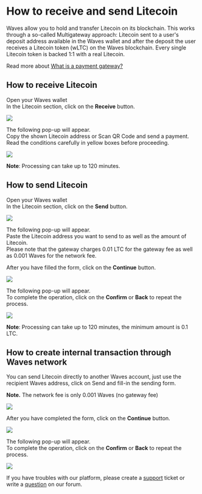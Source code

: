 # How to receive and send Litecoin

Waves allow you to hold and transfer Litecoin on its blockchain. This works through a so-called Multigateway approach: Litecoin sent to a user's deposit address available in the Waves wallet and after the deposit the user receives a Litecoin token \(wLTC\) on the Waves blockchain. Every single Litecoin token is backed 1:1 with a real Litecoin.

Read more about [What is a payment gateway?](/waves-client/frequently-asked-questions-faq/transfers-and-gateways/payment-gateway.md)

## How to receive Litecoin

Open your Waves wallet  
In the Litecoin section, click on the **Receive** button.

![](/_assets/litecoin_transfers_01.png)

The following pop-up will appear.  
Copy the shown Litecoin address or Scan QR Code and send a payment.  
Read the conditions carefully in yellow boxes before proceeding.

![](/_assets/litecoin_transfers_02.png)

**Note**: Processing can take up to 120 minutes.

## How to send Litecoin

Open your Waves wallet  
In the Litecoin section, click on the **Send** button.

![](/_assets/litecoin_transfers_01.png)

The following pop-up will appear.  
Paste the Litecoin address you want to send to as well as the amount of Litecoin.  
Please note that the gateway charges 0.01 LTC for the gateway fee as well as 0.001 Waves for the network fee.

After you have filled the form, click on the **Continue** button.

![](/_assets/litecoin_transfers_04.png)

The following pop-up will appear.  
To complete the operation, click on the **Confirm** or **Back** to repeat the process.

![](/_assets/litecoin_transfers_05.png)

**Note**: Processing can take up to 120 minutes, the minimum amount is 0.1 LTC.

## How to create internal transaction through Waves network

You can send Litecoin directly to another Waves account, just use the recipient Waves address, click on Send and fill-in the sending form.

**Note.** The network fee is only 0.001 Waves \(no gateway fee\)

![](/_assets/litecoin_transfers_01.png)

After you have completed the form, click on the **Continue** button.

![](/_assets/litecoin_transfers_07.png)

The following pop-up will appear.  
To complete the operation, click on the **Confirm** or **Back** to repeat the process.

![](/_assets/litecoin_transfers_08.png)

If you have troubles with our platform, please create a [support](https://support.wavesplatform.com/) ticket or write a [question](https://forum.wavesplatform.com/) on our forum.
